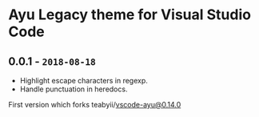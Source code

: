 # Ayu Legacy theme for Visual Studio Code

## 0.0.1 - `2018-08-18`

- Highlight escape characters in regexp.
- Handle punctuation in heredocs.

First version which forks teabyii/vscode-ayu@0.14.0
